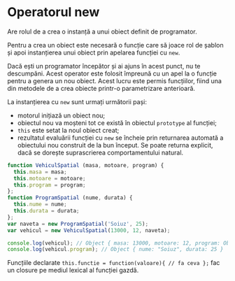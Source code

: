 # Operatorul new

Are rolul de a crea o instanță a unui obiect definit de programator.

Pentru a crea un obiect este necesară o funcție care să joace rol de șablon și apoi instanțierea unui obiect prin apelarea funcției cu `new`.

Dacă ești un programator începător și ai ajuns în acest punct, nu te descumpăni. Acest operator este folosit împreună cu un apel la o funcție pentru a genera un nou obiect. Acest lucru este permis funcțiilor, fiind una din metodele de a crea obiecte printr-o parametrizare anterioară.

La instanțierea cu `new` sunt urmați următorii pași:
-   motorul inițiază un obiect nou;
-   obiectul nou va moșteni tot ce există în obiectul `prototype` al funcției;
-   `this` este setat la noul obiect creat;
-   rezultatul evaluării funcției cu `new` se încheie prin returnarea automată a obiectului nou construit de la bun început. Se poate returna explicit, dacă se dorește suprascrierea comportamentului natural.

```javascript
function VehiculSpatial (masa, motoare, program) {
  this.masa = masa;
  this.motoare = motoare;
  this.program = program;
};
function ProgramSpatial (nume, durata) {
  this.nume = nume;
  this.durata = durata;
};
var naveta = new ProgramSpatial('Soiuz', 25);
var vehicul = new VehiculSpatial(13000, 12, naveta);

console.log(vehicul); // Object { masa: 13000, motoare: 12, program: Object }
console.log(vehicul.program); // Object { nume: "Soiuz", durata: 25 }
```

Funcțiile declarate `this.functie = function(valoare){ // fa ceva };` fac un closure pe mediul lexical al funcției gazdă.

